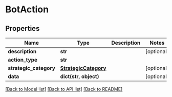 # BotAction

## Properties
Name | Type | Description | Notes
------------ | ------------- | ------------- | -------------
**description** | **str** |  | [optional] 
**action_type** | **str** |  | 
**strategic_category** | [**StrategicCategory**](StrategicCategory.md) |  | [optional] 
**data** | **dict(str, object)** |  | [optional] 

[[Back to Model list]](../README.md#documentation-for-models) [[Back to API list]](../README.md#documentation-for-api-endpoints) [[Back to README]](../README.md)

